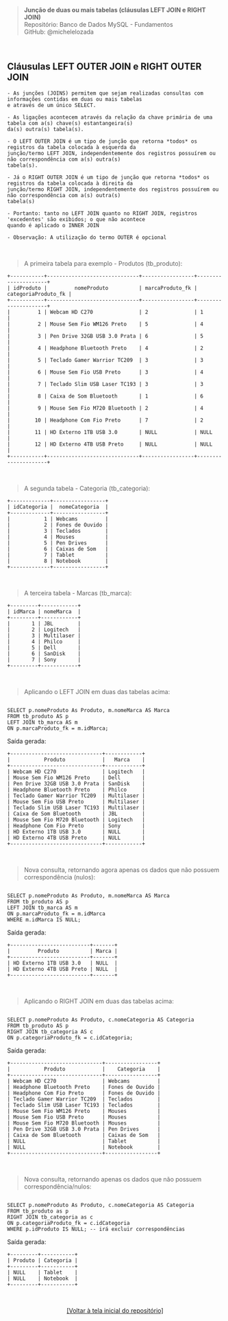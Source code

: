 > **Junção de duas ou mais tabelas (cláusulas LEFT JOIN e RIGHT JOIN)**     
> Repositório: Banco de Dados MySQL - Fundamentos    
> GitHub: @michelelozada
&nbsp;
     
&nbsp;  
## Cláusulas LEFT OUTER JOIN e RIGHT OUTER JOIN  
```
- As junções (JOINS) permitem que sejam realizadas consultas com informações contidas em duas ou mais tabelas
e através de um único SELECT.  
  
- As ligações acontecem através da relação da chave primária de uma tabela com a(s) chave(s) estantangeira(s)
da(s) outra(s) tabela(s).  
  
- O LEFT OUTER JOIN é um tipo de junção que retorna *todos* os registros da tabela colocada à esquerda da 
junção/termo LEFT JOIN, independentemente dos registros possuírem ou não correspondência com a(s) outra(s) 
tabela(s).   
  
- Já o RIGHT OUTER JOIN é um tipo de junção que retorna *todos* os registros da tabela colocada à direita da
junção/termo RIGHT JOIN, independentemente dos registros possuírem ou não correspondência com a(s) outra(s) 
tabela(s)  
  
- Portanto: tanto no LEFT JOIN quanto no RIGHT JOIN, registros 'excedentes' são exibidos; o que não acontece 
quando é aplicado o INNER JOIN  
  
- Observação: A utilização do termo OUTER é opcional
```
     
&nbsp;  

> A primeira tabela para exemplo - Produtos (tb_produto):

```
+-----------+------------------------------+-----------------+---------------------+
| idProduto |         nomeProduto          | marcaProduto_fk | categoriaProduto_fk |
+-----------+------------------------------+-----------------+---------------------+
|         1 | Webcam HD C270               | 2               | 1                   |
|         2 | Mouse Sem Fio WM126 Preto    | 5               | 4                   |
|         3 | Pen Drive 32GB USB 3.0 Prata | 6               | 5                   |
|         4 | Headphone Bluetooth Preto    | 4               | 2                   |
|         5 | Teclado Gamer Warrior TC209  | 3               | 3                   |
|         6 | Mouse Sem Fio USB Preto      | 3               | 4                   |
|         7 | Teclado Slim USB Laser TC193 | 3               | 3                   |
|         8 | Caixa de Som Bluetooth       | 1               | 6                   |
|         9 | Mouse Sem Fio M720 Bluetooth | 2               | 4                   |
|        10 | Headphone Com Fio Preto      | 7               | 2                   |
|        11 | HD Externo 1TB USB 3.0       | NULL            | NULL                |
|        12 | HD Externo 4TB USB Preto     | NULL            | NULL                |
+-----------+------------------------------+-----------------+---------------------+
```

&nbsp; 

> A segunda tabela - Categoria (tb_categoria):
```
+-------------+-----------------+
| idCategoria |  nomeCategoria  |
+-------------+-----------------+
|           1 | Webcams         |
|           2 | Fones de Ouvido |
|           3 | Teclados        |
|           4 | Mouses          |
|           5 | Pen Drives      |
|           6 | Caixas de Som   |
|           7 | Tablet          |
|           8 | Notebook        |
+-------------+-----------------+
```

&nbsp; 

> A terceira tabela - Marcas (tb_marca):
```
+---------+------------+
| idMarca | nomeMarca  |
+---------+------------+
|       1 | JBL        |
|       2 | Logitech   |
|       3 | Multilaser |
|       4 | Philco     |
|       5 | Dell       |
|       6 | SanDisk    |
|       7 | Sony       |
+---------+------------+
```

&nbsp;

> Aplicando o LEFT JOIN em duas das tabelas acima:
```mysql

SELECT p.nomeProduto As Produto, m.nomeMarca AS Marca
FROM tb_produto AS p
LEFT JOIN tb_marca AS m
ON p.marcaProduto_fk = m.idMarca;
```

Saída gerada: 
```
+------------------------------+------------+
|           Produto            |   Marca    |
+------------------------------+------------+
| Webcam HD C270               | Logitech   |
| Mouse Sem Fio WM126 Preto    | Dell       |
| Pen Drive 32GB USB 3.0 Prata | SanDisk    |
| Headphone Bluetooth Preto    | Philco     |
| Teclado Gamer Warrior TC209  | Multilaser |
| Mouse Sem Fio USB Preto      | Multilaser |
| Teclado Slim USB Laser TC193 | Multilaser |
| Caixa de Som Bluetooth       | JBL        |
| Mouse Sem Fio M720 Bluetooth | Logitech   |
| Headphone Com Fio Preto      | Sony       |
| HD Externo 1TB USB 3.0       | NULL       |
| HD Externo 4TB USB Preto     | NULL       |
+------------------------------+------------+
```

&nbsp;

> Nova consulta, retornando agora apenas os dados que não possuem correspondência (nulos):
```mysql

SELECT p.nomeProduto As Produto, m.nomeMarca AS Marca
FROM tb_produto AS p
LEFT JOIN tb_marca AS m
ON p.marcaProduto_fk = m.idMarca
WHERE m.idMarca IS NULL; 
```

Saída gerada: 
```
+--------------------------+-------+
|         Produto          | Marca |
+--------------------------+-------+
| HD Externo 1TB USB 3.0   | NULL  |
| HD Externo 4TB USB Preto | NULL  |
+--------------------------+-------+
```

&nbsp;

> Aplicando o RIGHT JOIN em duas das tabelas acima:
```mysql

SELECT p.nomeProduto As Produto, c.nomeCategoria AS Categoria
FROM tb_produto AS p
RIGHT JOIN tb_categoria AS c
ON p.categoriaProduto_fk = c.idCategoria;
```

Saída gerada: 
```
+------------------------------+-----------------+
|           Produto            |    Categoria    |
+------------------------------+-----------------+
| Webcam HD C270               | Webcams         |
| Headphone Bluetooth Preto    | Fones de Ouvido |
| Headphone Com Fio Preto      | Fones de Ouvido |
| Teclado Gamer Warrior TC209  | Teclados        |
| Teclado Slim USB Laser TC193 | Teclados        |
| Mouse Sem Fio WM126 Preto    | Mouses          |
| Mouse Sem Fio USB Preto      | Mouses          |
| Mouse Sem Fio M720 Bluetooth | Mouses          |
| Pen Drive 32GB USB 3.0 Prata | Pen Drives      |
| Caixa de Som Bluetooth       | Caixas de Som   |
| NULL                         | Tablet          |
| NULL                         | Notebook        |
+------------------------------+-----------------+
```

&nbsp;

> Nova consulta, retornando apenas os dados que não possuem correspondência/nulos:
```mysql

SELECT p.nomeProduto As Produto, c.nomeCategoria AS Categoria
FROM tb_produto as p
RIGHT JOIN tb_categoria as c
ON p.categoriaProduto_fk = c.idCategoria
WHERE p.idProduto IS NULL; -- irá excluir correspondências
```

Saída gerada: 
```
+---------+-----------+
| Produto | Categoria |
+---------+-----------+
| NULL    | Tablet    |
| NULL    | Notebook  |
+---------+-----------+
```

&nbsp;

<div align="center">
<a href="https://github.com/michelelozada/MySQL-Study-Notes">[Voltar à tela inicial do repositório]</a>
</div>